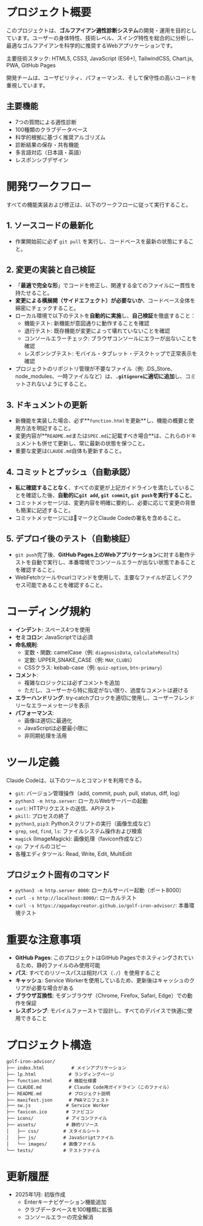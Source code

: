# プロジェクト概要
このプロジェクトは、**ゴルフアイアン適性診断システム**の開発・運用を目的としています。ユーザーの身体特性、技術レベル、スイング特性を総合的に分析し、最適なゴルフアイアンを科学的に推奨するWebアプリケーションです。

主要技術スタック: HTML5, CSS3, JavaScript (ES6+), TailwindCSS, Chart.js, PWA, GitHub Pages

開発チームは、ユーザビリティ、パフォーマンス、そして保守性の高いコードを重視しています。

## 主要機能
- 7つの質問による適性診断
- 100種類のクラブデータベース
- 科学的根拠に基づく推奨アルゴリズム
- 診断結果の保存・共有機能
- 多言語対応（日本語・英語）
- レスポンシブデザイン

# 開発ワークフロー
すべての機能実装および修正は、以下のワークフローに従って実行すること。

## 1. ソースコードの最新化
* 作業開始前に必ず `git pull` を実行し、コードベースを最新の状態にすること。

## 2. 変更の実装と自己検証
* 「**最適で完全な形**」でコードを修正し、関連する全てのファイルに一貫性を持たせること。
* **変更による横展開（サイドエフェクト）が必要ないか**、コードベース全体を綿密にチェックすること。
* ローカル環境で以下のテストを**自動的に実施**し、**自己検証**を徹底すること：
  * 機能テスト: 新機能が意図通りに動作することを確認
  * 退行テスト: 既存機能が変更によって壊れていないことを確認
  * コンソールエラーチェック: ブラウザコンソールにエラーが出ないことを確認
  * レスポンシブテスト: モバイル・タブレット・デスクトップで正常表示を確認
* プロジェクトのリポジトリ管理が不要なファイル（例: .DS_Store、node_modules、一時ファイルなど）は、**`.gitignore`に適切に追加**し、コミットされないようにすること。

## 3. ドキュメントの更新
* 新機能を実装した場合、必ず**`function.html`を更新**し、機能の概要と使用方法を明記すること。
* 変更内容が**`README.md`または`SPEC.md`に記載すべき場合**は、これらのドキュメントも併せて更新し、常に最新の状態を保つこと。
* 重要な変更は`CLAUDE.md`自体も更新すること。

## 4. コミットとプッシュ（自動承認）
* **私に確認することなく**、すべての変更が上記ガイドラインを満たしていることを確認した後、**自動的に`git add`, `git commit`, `git push`を実行すること**。
* コミットメッセージは、変更内容を明確に要約し、必要に応じて変更の背景も簡潔に記述すること。
* コミットメッセージには🤖マークとClaude Codeの署名を含めること。

## 5. デプロイ後のテスト（自動検証）
* `git push`完了後、**GitHub Pages上のWebアプリケーション**に対する動作テストを自動で実行し、本番環境でコンソールエラーが出ない状態であることを確認すること。
* WebFetchツールやcurlコマンドを使用して、主要なファイルが正しくアクセス可能であることを確認すること。

# コーディング規約
* **インデント**: スペース4つを使用
* **セミコロン**: JavaScriptでは必須
* **命名規則**:
  * 変数・関数: camelCase（例: `diagnosisData`, `calculateResults`）
  * 定数: UPPER_SNAKE_CASE（例: `MAX_CLUBS`）
  * CSSクラス: kebab-case（例: `quiz-option`, `btn-primary`）
* **コメント**: 
  * 複雑なロジックには必ずコメントを追加
  * ただし、ユーザーから特に指定がない限り、過度なコメントは避ける
* **エラーハンドリング**: try-catchブロックを適切に使用し、ユーザーフレンドリーなエラーメッセージを表示
* **パフォーマンス**: 
  * 画像は適切に最適化
  * JavaScriptは必要最小限に
  * 非同期処理を活用

# ツール定義
Claude Codeは、以下のツールとコマンドを利用できる。
* `git`: バージョン管理操作（add, commit, push, pull, status, diff, log）
* `python3 -m http.server`: ローカルWebサーバーの起動
* `curl`: HTTPリクエストの送信、APIテスト
* `pkill`: プロセスの終了
* `python3`, `pip3`: Pythonスクリプトの実行（画像生成など）
* `grep`, `sed`, `find`, `ls`: ファイルシステム操作および検索
* `magick` (ImageMagick): 画像処理（favicon作成など）
* `cp`: ファイルのコピー
* 各種エディタツール: Read, Write, Edit, MultiEdit

## プロジェクト固有のコマンド
* `python3 -m http.server 8000`: ローカルサーバー起動（ポート8000）
* `curl -s http://localhost:8000/`: ローカルテスト
* `curl -s https://appadaycreator.github.io/golf-iron-advisor/`: 本番環境テスト

# 重要な注意事項
* **GitHub Pages**: このプロジェクトはGitHub Pagesでホスティングされているため、静的ファイルのみ使用可能
* **パス**: すべてのリソースパスは相対パス（`./`）を使用すること
* **キャッシュ**: Service Workerを使用しているため、更新後はキャッシュのクリアが必要な場合がある
* **ブラウザ互換性**: モダンブラウザ（Chrome, Firefox, Safari, Edge）での動作を保証
* **レスポンシブ**: モバイルファーストで設計し、すべてのデバイスで快適に使用できること

# プロジェクト構造
```
golf-iron-advisor/
├── index.html          # メインアプリケーション
├── lp.html            # ランディングページ
├── function.html      # 機能仕様書
├── CLAUDE.md          # Claude Code用ガイドライン（このファイル）
├── README.md          # プロジェクト説明
├── manifest.json      # PWAマニフェスト
├── sw.js             # Service Worker
├── favicon.ico       # ファビコン
├── icons/            # アイコンファイル
├── assets/           # 静的リソース
│   ├── css/         # スタイルシート
│   ├── js/          # JavaScriptファイル
│   └── images/      # 画像ファイル
└── tests/           # テストファイル
```

# 更新履歴
- 2025年1月: 初版作成
  - Enterキーナビゲーション機能追加
  - クラブデータベースを100種類に拡張
  - コンソールエラーの完全解消